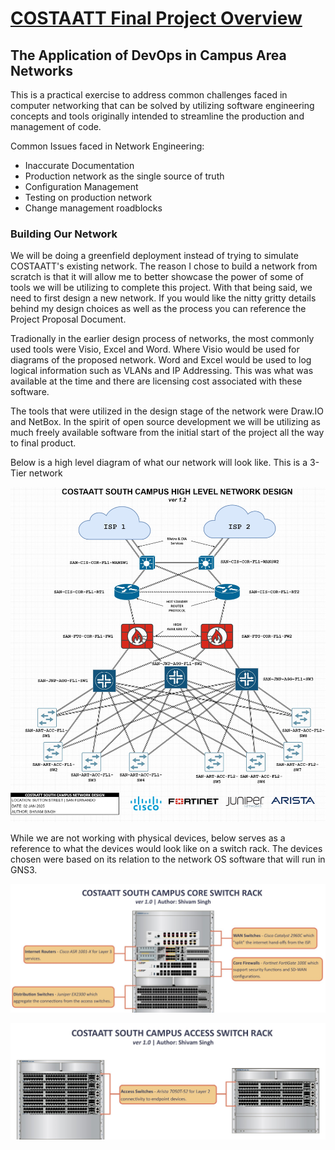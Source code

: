 # <ins>COSTAATT Final Project Overview</ins>

## The Application of DevOps in Campus Area Networks

This is a practical exercise to address common challenges faced in computer networking that can be solved by utilizing software engineering concepts and tools originally intended to streamline the production and management of code.

Common Issues faced in Network Engineering:
- Inaccurate Documentation
- Production network as the single source of truth
- Configuration Management
- Testing on production network
- Change management roadblocks


<!-- List resources in earlier part of project -->
<!-- Talk about how we will approach this issue and that this project is a proof of concept for company buy in -->

### Building Our Network
We will be doing a greenfield deployment instead of trying to simulate COSTAATT's existing network. 
The reason I chose to build a network from scratch is that it will allow me to better showcase the power of some of tools we will be utilizing to complete this project.
With that being said, we need to first design a new network. If you would like the nitty gritty details behind my design choices as well as the process you can reference the Project Proposal Document.


Tradionally in the earlier design process of networks, the most commonly used tools were Visio, Excel and Word. Where Visio would be used for diagrams of the proposed network. Word and Excel would be used to log logical information such as VLANs and IP Addressing. This was what was available at the time and there are licensing cost associated with these software.


The tools that were utilized in the design stage of the network were Draw.IO and NetBox. In the spirit of open source development we will be utilizing as much freely available software from the initial start of the project all the way to final product.

Below is a high level diagram of what our network will look like. This is a 3-Tier network

![COSTAATT High Level Diagram](https://github.com/Shivam-S-Singh/COSTAATT_Final_Project/blob/f9ebebf90d190d41b07ddb6494e0a1dbd5036574/NetworkCostaatt_HLD.jpg)

While we are not working with physical devices, below serves as a reference to what the devices would look like on a switch rack. The devices chosen were based on its relation to the network OS software that will run in GNS3.
<!-- List resources in start of project -->
![COSTAATT Core Switch Rack](https://github.com/Shivam-S-Singh/COSTAATT_Final_Project/blob/abf5796238cafb637c89ff2fbfaf4b6eca8b7ddc/COSTAATT_South_Campus_Core_SwitchRack.jpg)

![COSTAATT Access Switch Rack](https://github.com/Shivam-S-Singh/COSTAATT_Final_Project/blob/a2fba9ad2b3cdaf24e2b8b82360586891f4910ef/COSTAATT_South_Campus_Access_SwitchRack.jpg)
